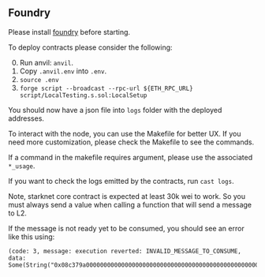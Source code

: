 ## Foundry

Please install [foundry](https://github.com/foundry-rs/foundry) before starting.

To deploy contracts please consider the following:

0. Run anvil: `anvil`.
1. Copy `.anvil.env` into `.env`.
2. `source .env`
3. `forge script --broadcast --rpc-url ${ETH_RPC_URL} script/LocalTesting.s.sol:LocalSetup`

You should now have a json file into `logs` folder with the deployed addresses.

To interact with the node, you can use the Makefile for better UX.
If you need more customization, please check the Makefile to see the commands.

If a command in the makefile requires argument, please use the associated `*_usage`.

If you want to check the logs emitted by the contracts, run `cast logs`.

Note, starknet core contract is expected at least 30k wei to work. So you must
always send a value when calling a function that will send a message to L2.

If the message is not ready yet to be consumed, you should see an error like this
using:

```
(code: 3, message: execution reverted: INVALID_MESSAGE_TO_CONSUME, data: Some(String("0x08c379a00000000000000000000000000000000000000000000000000000000000000020000000000000000000000000000000000000000000000000000000000000001a494e56414c49445f4d4553534147455f544f5f434f4e53554d45000000000000")))
```
